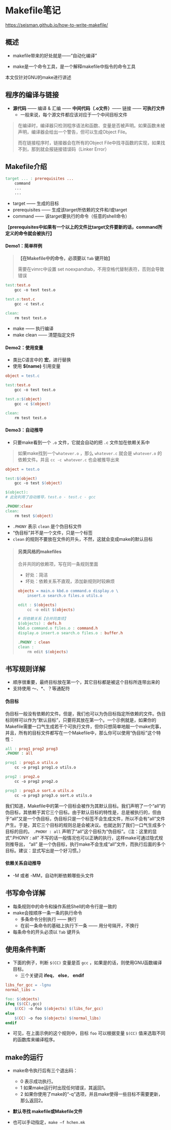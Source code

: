 # Makefile笔记

https://seisman.github.io/how-to-write-makefile/



## 概述

- makefile带来的好处就是——“自动化编译”

- make是一个命令工具，是一个解释makefile中指令的命令工具

本文仅针对GNU的make进行讲述



## 程序的编译与链接

- **源代码** —— 编译 & 汇编 —— **中间代码（.o文件）**—— 链接 —— **可执行文件**
  - 一般来说，每个源文件都应该对应于一个中间目标文件

> 在编译时，编译器只检测程序语法和函数、变量是否被声明。如果函数未被声明，编译器会给出一个警告，但可以生成Object File。
>
> 而在链接程序时，链接器会在所有的Object File中找寻函数的实现，如果找不到，那到就会报链接错误码（Linker Error）



## Makefile介绍

```makefile
target ... : prerequisites ...
    command
    ...
    ...
```

- target —— 生成的目标
- prerequisites —— 生成该target所依赖的文件和/或target
- command —— 该target要执行的命令（任意的shell命令）

【**prerequisites中如果有一个以上的文件比target文件要新的话，command所定义的命令就会被执行】**



#### Demo1：简单样例

> **【在Makefile中的命令，必须要以 `Tab` 键开始】**
>
> 需要在vimrc中设置 set noexpandtab，不用空格代替制表符，否则会导致错误

```makefile
test:test.o
	gcc -o test test.o

test.o:test.c
	gcc -c test.c
	
clean:
	rm test test.o
```

- make —— 执行编译
- make clean —— 清楚指定文件



#### Demo2：使用变量

- 类比C语言中的 **宏**，进行替换
- 使用 **$(name)** 引用变量

```makefile
object = test.c

test:test.o
	gcc -o test test.o

test.o:$(object)
	gcc -c $(object)

clean:
	rm test test.o
```



#### Demo3：自动推导

- 只要make看到一个 `.o` 文件，它就会自动的把 `.c` 文件加在依赖关系中

> 如果make找到一个`whatever.o` ，那么 `whatever.c` 就会是 `whatever.o` 的依赖文件。并且 `cc -c whatever.c` 也会被推导出来

```makefile
object = test.o

test:$(object)
	gcc -o test $(object)

$(object):
# 此处利用了自动推导，test.o - test.c - gcc

.PHONY:clear
clean:
	rm test $(object)
```

-  `.PHONY` 表示 `clean` 是个伪目标文件
  - “伪目标”并不是一个文件，只是一个标签
-  `clean` 的规则不要放在文件的开头，不然，这就会变成make的默认目标



> #### 另类风格的makefiles
>
> 合并共同的依赖项，写在同一条规则里面
>
> - 好处：简洁
> - 坏处：依赖关系不直观，添加新规则时较麻烦
>
> ```makefile
> objects = main.o kbd.o command.o display.o \
>     insert.o search.o files.o utils.o
> 
> edit : $(objects)
>     cc -o edit $(objects)
> 
> # 将依赖关系【合并同类项】
> $(objects) : defs.h
> kbd.o command.o files.o : command.h
> display.o insert.o search.o files.o : buffer.h
> 
> .PHONY : clean
> clean :
>     rm edit $(objects)
> ```





## 书写规则详解

- 顺序很重要，最终目标放在第一个，其它目标都是被这个目标所连带出来的
- 支持使用 ～、*、？等通配符



#### 伪目标

伪目标一般没有依赖的文件。但是，我们也可以为伪目标指定所依赖的文件。伪目标同样可以作为“默认目标”，只要将其放在第一个。一个示例就是，如果你的Makefile需要一口气生成若干个可执行文件，但你只想简单地敲一个make完事，并且，所有的目标文件都写在一个Makefile中，那么你可以使用“伪目标”这个特性：

```makefile
all : prog1 prog2 prog3
.PHONY : all

prog1 : prog1.o utils.o
    cc -o prog1 prog1.o utils.o

prog2 : prog2.o
    cc -o prog2 prog2.o

prog3 : prog3.o sort.o utils.o
    cc -o prog3 prog3.o sort.o utils.o
```

我们知道，Makefile中的第一个目标会被作为其默认目标。我们声明了一个“all”的伪目标，其依赖于其它三个目标。由于默认目标的特性是，总是被执行的，但由于“all”又是一个伪目标，伪目标只是一个标签不会生成文件，所以不会有“all”文件产生。于是，其它三个目标的规则总是会被决议。也就达到了我们一口气生成多个目标的目的。 `.PHONY : all` 声明了“all”这个目标为“伪目标”。（注：这里的显式“.PHONY : all” 不写的话一般情况也可以正确的执行，这样make可通过隐式规则推导出， “all” 是一个伪目标，执行make不会生成“all”文件，而执行后面的多个目标。建议：显式写出是一个好习惯。）



#### 依赖关系自动推导

- -M 或者 -MM，自动判断依赖哪些头文件





## 书写命令详解

- 每条规则中的命令和操作系统Shell的命令行是一致的
- make会按顺序一条一条的执行命令
  - 多条命令分别执行 —— 换行
  - 在前一条命令的基础上执行下一条 —— 用分号隔开，不换行
- 每条命令的开头必须以 `Tab` 键开头



## 使用条件判断

- 下面的例子，判断 `$(CC)` 变量是否 `gcc` ，如果是的话，则使用GNU函数编译目标。
  - 三个关键词 **ifeq**， **else**， **endif**

```makefile
libs_for_gcc = -lgnu
normal_libs =

foo: $(objects)
ifeq ($(CC),gcc)
    $(CC) -o foo $(objects) $(libs_for_gcc)
else
    $(CC) -o foo $(objects) $(normal_libs)
endif
```

- 可见，在上面示例的这个规则中，目标 `foo` 可以根据变量 `$(CC)` 值来选取不同的函数库来编译程序。



## make的运行

- make命令执行后有三个退出码：
  - 0 表示成功执行。
  - 1 如果make运行时出现任何错误，其返回1。
  - 2 如果你使用了make的“-q”选项，并且make使得一些目标不需要更新，那么返回2。

- **默认寻找 makefile或Makefile文件**
- 也可以手动指定，`make –f hchen.mk`

